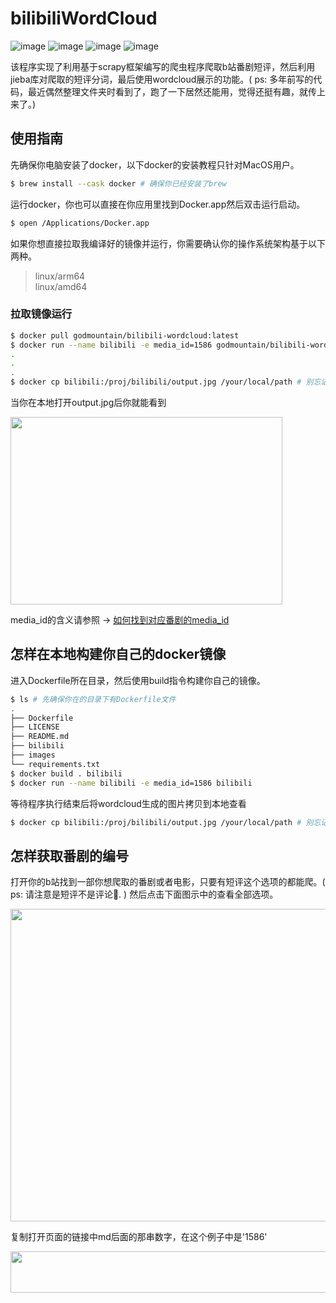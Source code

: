 # bilibiliWordCloud
![image](https://img.shields.io/github/actions/workflow/status/MGMCN/bilibiliWordCloud/release.yml?label=build&logo=github)
![image](https://img.shields.io/docker/pulls/godmountain/bilibili-wordcloud)
![image](https://img.shields.io/github/last-commit/MGMCN/bilibiliWordCloud?logo=github)
![image](https://img.shields.io/github/license/MGMCN/bilibiliWordCloud)  

该程序实现了利用基于scrapy框架编写的爬虫程序爬取b站番剧短评，然后利用jieba库对爬取的短评分词，最后使用wordcloud展示的功能。( ps: 多年前写的代码，最近偶然整理文件夹时看到了，跑了一下居然还能用，觉得还挺有趣，就传上来了。)
## 使用指南
先确保你电脑安装了docker，以下docker的安装教程只针对MacOS用户。
```Bash
$ brew install --cask docker # 确保你已经安装了brew 
```
运行docker，你也可以直接在你应用里找到Docker.app然后双击运行启动。
```Bash
$ open /Applications/Docker.app
```
如果你想直接拉取我编译好的镜像并运行，你需要确认你的操作系统架构基于以下两种。
> linux/arm64  
> linux/amd64
### 拉取镜像运行
```Bash
$ docker pull godmountain/bilibili-wordcloud:latest
$ docker run --name bilibili -e media_id=1586 godmountain/bilibili-wordcloud:latest # media_id参数指定了爬取番剧
.
.
.
$ docker cp bilibili:/proj/bilibili/output.jpg /your/local/path # 别忘记了修改后面这个路径
```
当你在本地打开output.jpg后你就能看到  

<img src="https://github.com/MGMCN/bilibiliWordCloud/blob/main/bilibili/output.jpg" width = "435" height = "300"/>  

media_id的含义请参照 -> [如何找到对应番剧的media_id](#mediaid)
## 怎样在本地构建你自己的docker镜像
进入Dockerfile所在目录，然后使用build指令构建你自己的镜像。
```Bash
$ ls # 先确保你在的目录下有Dockerfile文件
.
├── Dockerfile
├── LICENSE
├── README.md
├── bilibili
├── images
└── requirements.txt
$ docker build . bilibili
$ docker run --name bilibili -e media_id=1586 bilibili
```
等待程序执行结束后将wordcloud生成的图片拷贝到本地查看
```Bash
$ docker cp bilibili:/proj/bilibili/output.jpg /your/local/path # 别忘记了修改后面这个路径
```

## <a name="mediaid">怎样获取番剧的编号</a>

打开你的b站找到一部你想爬取的番剧或者电影，只要有短评这个选项的都能爬。( ps: 请注意是短评不是评论🤪. ) 然后点击下面图示中的查看全部选项。   

<img src="./images/page.png" width = "1140" height = "500"/>  

复制打开页面的链接中md后面的那串数字，在这个例子中是'1586'

<img src="./images/link.png" width = "790" height = "66"/>  





